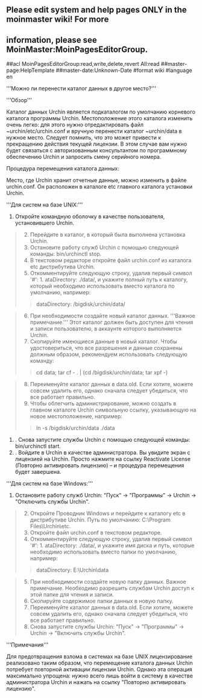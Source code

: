 ## Please edit system and help pages ONLY in the moinmaster wiki! For more
## information, please see MoinMaster:MoinPagesEditorGroup.
##acl MoinPagesEditorGroup:read,write,delete,revert All:read
##master-page:HelpTemplate
##master-date:Unknown-Date
#format wiki
#language en


'''Можно ли перенести каталог данных в другое место?'''


'''Обзор'''

Каталог данных Urchin является подкаталогом по умолчанию корневого каталога программы Urchin. Местоположение этого каталога изменить очень легко: для этого нужно отредактировать файл ~urchin/etc/urchin.conf и вручную перенести каталог ~urchin/data в нужное место. Следует помнить, что это может привести к прекращению действия текущей лицензии. В этом случае вам нужно будет связаться с авторизованным консультантом по программному обеспечению Urchin и запросить смену серийного номера.


Процедура перемещения каталога данных:

Место, где Urchin хранит отчетные данные, можно изменить в файле urchin.conf. Он расположен в каталоге etc главного каталога установки Urchin.

'''Для систем на базе UNIX:'''

  1. Откройте командную оболочку в качестве пользователя, установившего Urchin.
> 2. Перейдите в каталог, в который была выполнена установка Urchin.
> 3. Остановите работу служб Urchin с помощью следующей команды: bin/urchinctl stop.
> 4. В текстовом редакторе откройте файл urchin.conf из каталога etc дистрибутива Urchin.
> 5. Откомментируйте следующую строку, удалив первый символ '#':
    1. ataDirectory: ./data/, и укажите полный путь к каталогу, который необходимо использовать вместо каталога по умолчанию, например:
> > dataDirectory: /bigdisk/urchin/data/

> 6. При необходимости создайте новый каталог данных. '''Важное примечание.''' Этот каталог должен быть доступен для чтения и записи пользователю, в аккаунте которого выполняется Urchin.
> 7. Скопируйте имеющиеся данные в новый каталог. Чтобы удостовериться, что все разрешения и данные сохранены должным образом, рекомендуем использовать следующую команду:
> > cd data; tar cf - . | (cd /bigdisk/urchin/data; tar xpf -)

> 8. Переименуйте каталог данных в data.old. Если хотите, можете совсем удалить его, однако сначала следует убедиться, что все работает правильно.
> 9. Чтобы облегчить администрирование, можно создать в главном каталоге Urchin символьную ссылку, указывающую на новое местоположение, например:
> > ln -s /bigdisk/urchin/data ./data
  1. . Снова запустите службы Urchin с помощью следующей команды: bin/urchinctl start.
  1. . Войдите в Urchin в качестве администратора. Вы увидите экран с лицензией на Urchin. Просто нажмите на ссылку Reactivate License (Повторно активировать лицензию) – и процедура перемещения будет завершена.

'''Для систем на базе Windows:'''

  1. Остановите работу служб Urchin: "Пуск" -> "Программы" -> Urchin -> "Отключить службы Urchin".

> 2. Откройте Проводник Windows и перейдите к каталогу etc в дистрибутиве Urchin. Путь по умолчанию: C:\Program Files\Urchin\etc.
> 3. Откройте файл urchin.conf в текстовом редакторе.
> 4. Откомментируйте следующую строку, удалив первый символ '#':
    1. ataDirectory: ./data/, и укажите имя диска и путь, которые необходимо использовать вместо папки по умолчанию, например:
> > dataDirectory: E:\Urchin\data

> 5. При необходимости создайте новую папку данных. Важное примечание. Необходимо разрешить службам Urchin доступ к этой папке для чтения и записи.
> 6. Скопируйте содержимое папки данных в новую папку.
> 7. Переименуйте каталог данных в data.old. Если хотите, можете совсем удалить его, однако сначала следует убедиться, что все работает правильно.
> 8. Снова запустите службы Urchin: "Пуск" -> "Программы" -> Urchin -> "Включить службы Urchin".

'''Примечания'''

Для предотвращения взлома в системах на базе UNIX лицензирование реализовано таким образом, что перемещение каталога данных Urchin потребует повторной активации лицензии Urchin. Однако эта операция максимально упрощена: нужно всего лишь войти в систему в качестве администратора Urchin и нажать на ссылку "Повторно активировать лицензию".